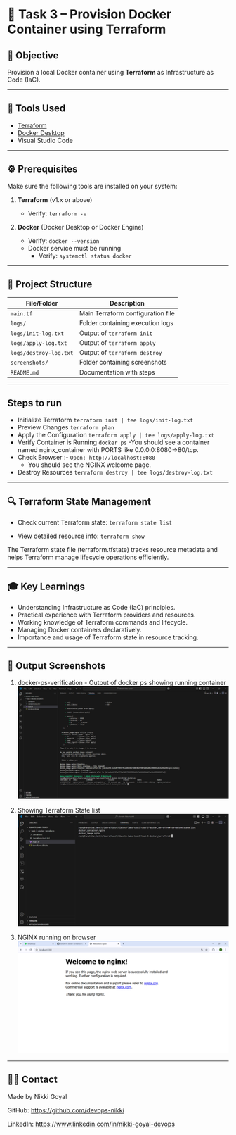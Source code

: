 # 🚀 Task 3 – Provision Docker Container using Terraform

## 🎯 Objective
Provision a local Docker container using **Terraform** as Infrastructure as Code (IaC).

---

## 🧰 Tools Used
- [Terraform](https://developer.hashicorp.com/terraform/downloads)
- [Docker Desktop](https://www.docker.com/products/docker-desktop/)
- Visual Studio Code

---

## ⚙️ Prerequisites
Make sure the following tools are installed on your system:

1. **Terraform** (v1.x or above)  
   - Verify: `terraform -v`

2. **Docker** (Docker Desktop or Docker Engine)  
   - Verify: `docker --version`
   - Docker service must be running
     - Verify: `systemctl status docker`

---

## 📁 Project Structure

| File/Folder                 | Description                                      |
|-----------------------------|--------------------------------------------------|
| `main.tf`                   | Main Terraform configuration file                |
| `logs/`                     | Folder containing execution logs                 |
| `logs/init-log.txt`         | Output of `terraform init`                       |
| `logs/apply-log.txt`        | Output of `terraform apply`                      |
| `logs/destroy-log.txt`      | Output of `terraform destroy`                    |
| `screenshots/`              | Folder containing screenshots                    |
| `README.md`                 | Documentation with steps                         |

---

## Steps to run

- Initialize Terraform 
 `terraform init | tee logs/init-log.txt`
- Preview Changes
  `terraform plan`
- Apply the Configuration
  `terraform apply | tee logs/apply-log.txt`
- Verify Container is Running
  `docker ps`
 -You should see a container named nginx_container with PORTS like 0.0.0.0:8080->80/tcp.
- Check Browser :-
  `Open: http://localhost:8080`
   - You should see the NGINX welcome page.
- Destroy Resources
   `terraform destroy | tee logs/destroy-log.txt`

---

## 🔍 Terraform State Management
- Check current Terraform state:
 `terraform state list`

- View detailed resource info:
 `terraform show`

The Terraform state file (terraform.tfstate) tracks resource metadata and helps Terraform manage lifecycle operations efficiently.
 
 --- 

## 🎓 Key Learnings

- Understanding Infrastructure as Code (IaC) principles.
- Practical experience with Terraform providers and resources.
- Working knowledge of Terraform commands and lifecycle.
- Managing Docker containers declaratively.
- Importance and usage of Terraform state in resource tracking.

---

## 📸 Output Screenshots
 
1. docker-ps-verification - Output of docker ps showing running container
  ![Verifying Running Container](Output_screenshots/docker_ps.png)

2. Showing Terraform State list
  ![terraform-state-list](Output_screenshots/terraform_state_list.png)

3. NGINX running on browser
  ![nginx-browser](Output_screenshots/nginx_browser.png)

 ---

## 🙋‍♀️ Contact

Made by Nikki Goyal

GitHub: https://github.com/devops-nikki

LinkedIn: https://www.linkedin.com/in/nikki-goyal-devops

